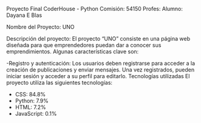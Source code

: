 
Proyecto Final CoderHouse - Python
Comisión: 54150
Profes: 
Alumno: Dayana E Blas

Nombre del Proyecto: UNO


Descripción del proyecto:
El proyecto “UNO” consiste en una página web diseñada para que emprendedores puedan dar a conocer sus emprendimientos. Algunas características clave son:

-Registro y autenticación: Los usuarios deben registrarse para acceder a la creación de publicaciones y enviar mensajes. Una vez registrados, pueden iniciar sesión y acceder a su perfil para editarlo.
Tecnologías utilizadas
El proyecto utiliza las siguientes tecnologías:

- CSS: 84.8%
- Python: 7.9%
- HTML: 7.2%
- JavaScript: 0.1%
